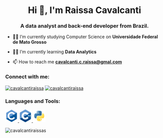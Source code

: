 <h1 align="center">Hi 👋, I'm Raissa Cavalcanti</h1>
<h3 align="center"> A data analyst and back-end developer from Brazil.</h3>

- 👩‍🎓 I’m currently studying Computer Science on **Universidade Federal de Mato Grosso**

- 👩‍💻 I’m currently learning **Data Analytics**

- 📫 How to reach me **cavalcanti.c.raissa@gmal.com**

<h3 align="left">Connect with me:</h3>
<p align="left">
<a href="https://linkedin.com/in/cavalcantiraissa" target="blank"><img align="center" src="https://raw.githubusercontent.com/rahuldkjain/github-profile-readme-generator/master/src/images/icons/Social/linked-in-alt.svg" alt="cavalcantiraissa" height="30" width="40" /></a>
<a href="https://discord.gg/cavalcantiraissa" target="blank"><img align="center" src="https://raw.githubusercontent.com/rahuldkjain/github-profile-readme-generator/master/src/images/icons/Social/discord.svg" alt="cavalcantiraissa" height="30" width="40" /></a>
</p>

<h3 align="left">Languages and Tools:</h3>
<p align="left"> <a href="https://www.cprogramming.com/" target="_blank" rel="noreferrer"> <img src="https://raw.githubusercontent.com/devicons/devicon/master/icons/c/c-original.svg" alt="c" width="40" height="40"/> </a> <a href="https://www.w3schools.com/cpp/" target="_blank" rel="noreferrer"> <img src="https://raw.githubusercontent.com/devicons/devicon/master/icons/cplusplus/cplusplus-original.svg" alt="cplusplus" width="40" height="40"/> </a> <a href="https://www.python.org" target="_blank" rel="noreferrer"> <img src="https://raw.githubusercontent.com/devicons/devicon/master/icons/python/python-original.svg" alt="python" width="40" height="40"/> </a> </p>

<p><img align="center" src="https://github-readme-streak-stats.herokuapp.com/?user=cavalcantiraissas&" alt="cavalcantiraissas" /></p>
